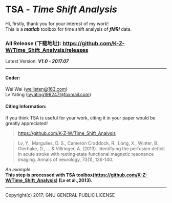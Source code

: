 # TSA - *Time Shift Analysis*
Hi, firstly, thank you for your interest of my work!  
This is a *__matlab__* toolbox for time shift analysis of *__fMRI__* data.    

### All Release (下载地址): https://github.com/K-Z-W/Time_Shift_Analysis/releases  
Latest Version:  **_V1.0 - 2017.07_**

***

#### Coder:  
  Wei Wei (weilisten@163.com)  
  Lv Yating (lvyating198247@foxmail.com)    
#### Citing Information:
  If you think TSA is useful for your work, citing it in your paper would be greatly appreciated!    
  >https://github.com/K-Z-W/Time_Shift_Analysis    
  
  >Lv, Y., Margulies, D. S., Cameron Craddock, R., Long, X., Winter, B., Gierhake, D., ... & Villringer, A. (2013). Identifying the perfusion deficit in acute stroke with resting‐state functional magnetic resonance imaging. Annals of neurology, 73(1), 136-140.  
  
  _An example_:  
  __This step is processed with TSA toolbox(https://github.com/K-Z-W/Time_Shift_Analysis) (Lv et al.,2013).__     
  
  ***     
  Copyright(c) 2017; GNU GENERAL PUBLIC LICENSE
